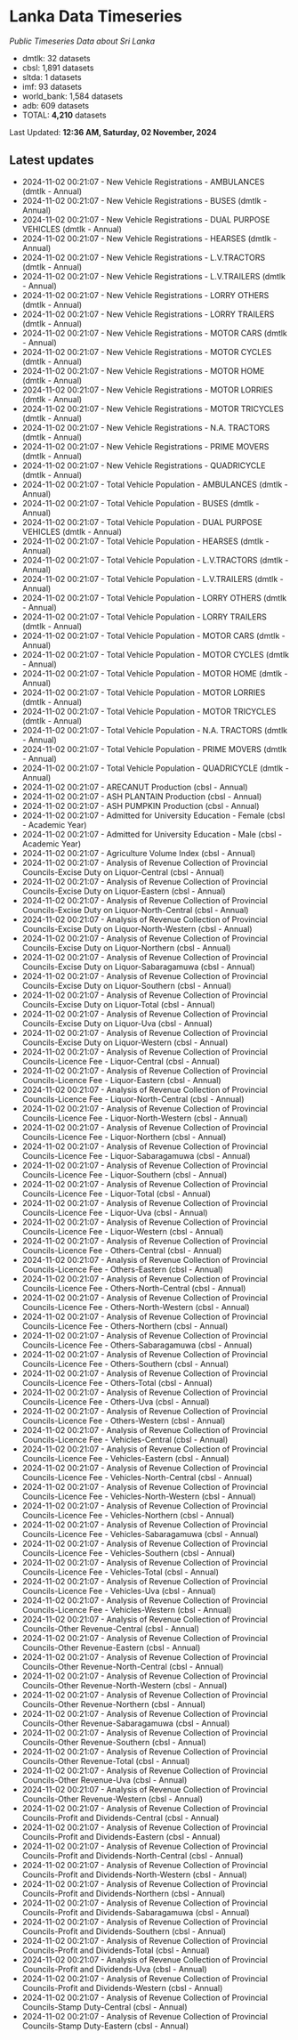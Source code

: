 # Lanka Data Timeseries
*Public Timeseries Data about Sri Lanka*

* dmtlk: 32 datasets
* cbsl: 1,891 datasets
* sltda: 1 datasets
* imf: 93 datasets
* world_bank: 1,584 datasets
* adb: 609 datasets
* TOTAL: **4,210** datasets

Last Updated: **12:36 AM, Saturday, 02 November, 2024**

## Latest updates

* 2024-11-02 00:21:07 - New Vehicle Registrations - AMBULANCES (dmtlk - Annual)
* 2024-11-02 00:21:07 - New Vehicle Registrations - BUSES (dmtlk - Annual)
* 2024-11-02 00:21:07 - New Vehicle Registrations - DUAL PURPOSE VEHICLES (dmtlk - Annual)
* 2024-11-02 00:21:07 - New Vehicle Registrations - HEARSES (dmtlk - Annual)
* 2024-11-02 00:21:07 - New Vehicle Registrations - L.V.TRACTORS (dmtlk - Annual)
* 2024-11-02 00:21:07 - New Vehicle Registrations - L.V.TRAILERS (dmtlk - Annual)
* 2024-11-02 00:21:07 - New Vehicle Registrations - LORRY OTHERS (dmtlk - Annual)
* 2024-11-02 00:21:07 - New Vehicle Registrations - LORRY TRAILERS (dmtlk - Annual)
* 2024-11-02 00:21:07 - New Vehicle Registrations - MOTOR CARS (dmtlk - Annual)
* 2024-11-02 00:21:07 - New Vehicle Registrations - MOTOR CYCLES (dmtlk - Annual)
* 2024-11-02 00:21:07 - New Vehicle Registrations - MOTOR HOME (dmtlk - Annual)
* 2024-11-02 00:21:07 - New Vehicle Registrations - MOTOR LORRIES (dmtlk - Annual)
* 2024-11-02 00:21:07 - New Vehicle Registrations - MOTOR TRICYCLES (dmtlk - Annual)
* 2024-11-02 00:21:07 - New Vehicle Registrations - N.A. TRACTORS (dmtlk - Annual)
* 2024-11-02 00:21:07 - New Vehicle Registrations - PRIME MOVERS (dmtlk - Annual)
* 2024-11-02 00:21:07 - New Vehicle Registrations - QUADRICYCLE (dmtlk - Annual)
* 2024-11-02 00:21:07 - Total Vehicle Population - AMBULANCES (dmtlk - Annual)
* 2024-11-02 00:21:07 - Total Vehicle Population - BUSES (dmtlk - Annual)
* 2024-11-02 00:21:07 - Total Vehicle Population - DUAL PURPOSE VEHICLES (dmtlk - Annual)
* 2024-11-02 00:21:07 - Total Vehicle Population - HEARSES (dmtlk - Annual)
* 2024-11-02 00:21:07 - Total Vehicle Population - L.V.TRACTORS (dmtlk - Annual)
* 2024-11-02 00:21:07 - Total Vehicle Population - L.V.TRAILERS (dmtlk - Annual)
* 2024-11-02 00:21:07 - Total Vehicle Population - LORRY OTHERS (dmtlk - Annual)
* 2024-11-02 00:21:07 - Total Vehicle Population - LORRY TRAILERS (dmtlk - Annual)
* 2024-11-02 00:21:07 - Total Vehicle Population - MOTOR CARS (dmtlk - Annual)
* 2024-11-02 00:21:07 - Total Vehicle Population - MOTOR CYCLES (dmtlk - Annual)
* 2024-11-02 00:21:07 - Total Vehicle Population - MOTOR HOME (dmtlk - Annual)
* 2024-11-02 00:21:07 - Total Vehicle Population - MOTOR LORRIES (dmtlk - Annual)
* 2024-11-02 00:21:07 - Total Vehicle Population - MOTOR TRICYCLES (dmtlk - Annual)
* 2024-11-02 00:21:07 - Total Vehicle Population - N.A. TRACTORS (dmtlk - Annual)
* 2024-11-02 00:21:07 - Total Vehicle Population - PRIME MOVERS (dmtlk - Annual)
* 2024-11-02 00:21:07 - Total Vehicle Population - QUADRICYCLE (dmtlk - Annual)
* 2024-11-02 00:21:07 - ARECANUT Production (cbsl - Annual)
* 2024-11-02 00:21:07 - ASH PLANTAIN Production (cbsl - Annual)
* 2024-11-02 00:21:07 - ASH PUMPKIN Production (cbsl - Annual)
* 2024-11-02 00:21:07 - Admitted for University Education - Female (cbsl - Academic Year)
* 2024-11-02 00:21:07 - Admitted for University Education - Male (cbsl - Academic Year)
* 2024-11-02 00:21:07 - Agriculture Volume Index (cbsl - Annual)
* 2024-11-02 00:21:07 - Analysis of Revenue Collection of Provincial Councils-Excise Duty on Liquor-Central (cbsl - Annual)
* 2024-11-02 00:21:07 - Analysis of Revenue Collection of Provincial Councils-Excise Duty on Liquor-Eastern (cbsl - Annual)
* 2024-11-02 00:21:07 - Analysis of Revenue Collection of Provincial Councils-Excise Duty on Liquor-North-Central (cbsl - Annual)
* 2024-11-02 00:21:07 - Analysis of Revenue Collection of Provincial Councils-Excise Duty on Liquor-North-Western (cbsl - Annual)
* 2024-11-02 00:21:07 - Analysis of Revenue Collection of Provincial Councils-Excise Duty on Liquor-Northern (cbsl - Annual)
* 2024-11-02 00:21:07 - Analysis of Revenue Collection of Provincial Councils-Excise Duty on Liquor-Sabaragamuwa (cbsl - Annual)
* 2024-11-02 00:21:07 - Analysis of Revenue Collection of Provincial Councils-Excise Duty on Liquor-Southern (cbsl - Annual)
* 2024-11-02 00:21:07 - Analysis of Revenue Collection of Provincial Councils-Excise Duty on Liquor-Total (cbsl - Annual)
* 2024-11-02 00:21:07 - Analysis of Revenue Collection of Provincial Councils-Excise Duty on Liquor-Uva (cbsl - Annual)
* 2024-11-02 00:21:07 - Analysis of Revenue Collection of Provincial Councils-Excise Duty on Liquor-Western (cbsl - Annual)
* 2024-11-02 00:21:07 - Analysis of Revenue Collection of Provincial Councils-Licence Fee - Liquor-Central (cbsl - Annual)
* 2024-11-02 00:21:07 - Analysis of Revenue Collection of Provincial Councils-Licence Fee - Liquor-Eastern (cbsl - Annual)
* 2024-11-02 00:21:07 - Analysis of Revenue Collection of Provincial Councils-Licence Fee - Liquor-North-Central (cbsl - Annual)
* 2024-11-02 00:21:07 - Analysis of Revenue Collection of Provincial Councils-Licence Fee - Liquor-North-Western (cbsl - Annual)
* 2024-11-02 00:21:07 - Analysis of Revenue Collection of Provincial Councils-Licence Fee - Liquor-Northern (cbsl - Annual)
* 2024-11-02 00:21:07 - Analysis of Revenue Collection of Provincial Councils-Licence Fee - Liquor-Sabaragamuwa (cbsl - Annual)
* 2024-11-02 00:21:07 - Analysis of Revenue Collection of Provincial Councils-Licence Fee - Liquor-Southern (cbsl - Annual)
* 2024-11-02 00:21:07 - Analysis of Revenue Collection of Provincial Councils-Licence Fee - Liquor-Total (cbsl - Annual)
* 2024-11-02 00:21:07 - Analysis of Revenue Collection of Provincial Councils-Licence Fee - Liquor-Uva (cbsl - Annual)
* 2024-11-02 00:21:07 - Analysis of Revenue Collection of Provincial Councils-Licence Fee - Liquor-Western (cbsl - Annual)
* 2024-11-02 00:21:07 - Analysis of Revenue Collection of Provincial Councils-Licence Fee - Others-Central (cbsl - Annual)
* 2024-11-02 00:21:07 - Analysis of Revenue Collection of Provincial Councils-Licence Fee - Others-Eastern (cbsl - Annual)
* 2024-11-02 00:21:07 - Analysis of Revenue Collection of Provincial Councils-Licence Fee - Others-North-Central (cbsl - Annual)
* 2024-11-02 00:21:07 - Analysis of Revenue Collection of Provincial Councils-Licence Fee - Others-North-Western (cbsl - Annual)
* 2024-11-02 00:21:07 - Analysis of Revenue Collection of Provincial Councils-Licence Fee - Others-Northern (cbsl - Annual)
* 2024-11-02 00:21:07 - Analysis of Revenue Collection of Provincial Councils-Licence Fee - Others-Sabaragamuwa (cbsl - Annual)
* 2024-11-02 00:21:07 - Analysis of Revenue Collection of Provincial Councils-Licence Fee - Others-Southern (cbsl - Annual)
* 2024-11-02 00:21:07 - Analysis of Revenue Collection of Provincial Councils-Licence Fee - Others-Total (cbsl - Annual)
* 2024-11-02 00:21:07 - Analysis of Revenue Collection of Provincial Councils-Licence Fee - Others-Uva (cbsl - Annual)
* 2024-11-02 00:21:07 - Analysis of Revenue Collection of Provincial Councils-Licence Fee - Others-Western (cbsl - Annual)
* 2024-11-02 00:21:07 - Analysis of Revenue Collection of Provincial Councils-Licence Fee - Vehicles-Central (cbsl - Annual)
* 2024-11-02 00:21:07 - Analysis of Revenue Collection of Provincial Councils-Licence Fee - Vehicles-Eastern (cbsl - Annual)
* 2024-11-02 00:21:07 - Analysis of Revenue Collection of Provincial Councils-Licence Fee - Vehicles-North-Central (cbsl - Annual)
* 2024-11-02 00:21:07 - Analysis of Revenue Collection of Provincial Councils-Licence Fee - Vehicles-North-Western (cbsl - Annual)
* 2024-11-02 00:21:07 - Analysis of Revenue Collection of Provincial Councils-Licence Fee - Vehicles-Northern (cbsl - Annual)
* 2024-11-02 00:21:07 - Analysis of Revenue Collection of Provincial Councils-Licence Fee - Vehicles-Sabaragamuwa (cbsl - Annual)
* 2024-11-02 00:21:07 - Analysis of Revenue Collection of Provincial Councils-Licence Fee - Vehicles-Southern (cbsl - Annual)
* 2024-11-02 00:21:07 - Analysis of Revenue Collection of Provincial Councils-Licence Fee - Vehicles-Total (cbsl - Annual)
* 2024-11-02 00:21:07 - Analysis of Revenue Collection of Provincial Councils-Licence Fee - Vehicles-Uva (cbsl - Annual)
* 2024-11-02 00:21:07 - Analysis of Revenue Collection of Provincial Councils-Licence Fee - Vehicles-Western (cbsl - Annual)
* 2024-11-02 00:21:07 - Analysis of Revenue Collection of Provincial Councils-Other Revenue-Central (cbsl - Annual)
* 2024-11-02 00:21:07 - Analysis of Revenue Collection of Provincial Councils-Other Revenue-Eastern (cbsl - Annual)
* 2024-11-02 00:21:07 - Analysis of Revenue Collection of Provincial Councils-Other Revenue-North-Central (cbsl - Annual)
* 2024-11-02 00:21:07 - Analysis of Revenue Collection of Provincial Councils-Other Revenue-North-Western (cbsl - Annual)
* 2024-11-02 00:21:07 - Analysis of Revenue Collection of Provincial Councils-Other Revenue-Northern (cbsl - Annual)
* 2024-11-02 00:21:07 - Analysis of Revenue Collection of Provincial Councils-Other Revenue-Sabaragamuwa (cbsl - Annual)
* 2024-11-02 00:21:07 - Analysis of Revenue Collection of Provincial Councils-Other Revenue-Southern (cbsl - Annual)
* 2024-11-02 00:21:07 - Analysis of Revenue Collection of Provincial Councils-Other Revenue-Total (cbsl - Annual)
* 2024-11-02 00:21:07 - Analysis of Revenue Collection of Provincial Councils-Other Revenue-Uva (cbsl - Annual)
* 2024-11-02 00:21:07 - Analysis of Revenue Collection of Provincial Councils-Other Revenue-Western (cbsl - Annual)
* 2024-11-02 00:21:07 - Analysis of Revenue Collection of Provincial Councils-Profit and Dividends-Central (cbsl - Annual)
* 2024-11-02 00:21:07 - Analysis of Revenue Collection of Provincial Councils-Profit and Dividends-Eastern (cbsl - Annual)
* 2024-11-02 00:21:07 - Analysis of Revenue Collection of Provincial Councils-Profit and Dividends-North-Central (cbsl - Annual)
* 2024-11-02 00:21:07 - Analysis of Revenue Collection of Provincial Councils-Profit and Dividends-North-Western (cbsl - Annual)
* 2024-11-02 00:21:07 - Analysis of Revenue Collection of Provincial Councils-Profit and Dividends-Northern (cbsl - Annual)
* 2024-11-02 00:21:07 - Analysis of Revenue Collection of Provincial Councils-Profit and Dividends-Sabaragamuwa (cbsl - Annual)
* 2024-11-02 00:21:07 - Analysis of Revenue Collection of Provincial Councils-Profit and Dividends-Southern (cbsl - Annual)
* 2024-11-02 00:21:07 - Analysis of Revenue Collection of Provincial Councils-Profit and Dividends-Total (cbsl - Annual)
* 2024-11-02 00:21:07 - Analysis of Revenue Collection of Provincial Councils-Profit and Dividends-Uva (cbsl - Annual)
* 2024-11-02 00:21:07 - Analysis of Revenue Collection of Provincial Councils-Profit and Dividends-Western (cbsl - Annual)
* 2024-11-02 00:21:07 - Analysis of Revenue Collection of Provincial Councils-Stamp Duty-Central (cbsl - Annual)
* 2024-11-02 00:21:07 - Analysis of Revenue Collection of Provincial Councils-Stamp Duty-Eastern (cbsl - Annual)